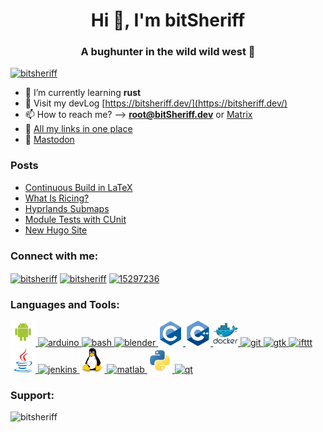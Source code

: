 
<h1 align="center">Hi 👋, I'm bitSheriff</h1>
<h3 align="center">A bughunter in the wild wild west 🤠</h3>

<p align="left"> <a href="https://twitter.com/bitsheriff" target="blank"><img src="https://img.shields.io/twitter/follow/bitsheriff?logo=twitter&style=for-the-badge" alt="bitsheriff" /></a> </p>

- 🌱 I’m currently learning **rust**
- 📄 Visit my devLog [https://bitsheriff.dev/](https://bitsheriff.dev/)
- 📫 How to reach me? -->  **root@bitSheriff.dev** or [Matrix](https://matrix.to/#/@bitsheriff:matrix.org)
- 🌲 [All my links in one place](https://bitsheriff.dev/about/me/)
- 🐘 <a rel="me" href="https://mastodon.social/@bitSheriff">Mastodon</a>

### Posts
<!-- BLOG-POST-LIST:START -->
- [Continuous Build in LaTeX](https://bitsheriff.dev/posts/2024-10-03_continuous-build-in-latex/)
- [What Is Ricing?](https://bitsheriff.dev/posts/ricing/2024-10-01_what-is-ricing/)
- [Hyprlands Submaps](https://bitsheriff.dev/posts/ricing/2024-08-24_hyprland-submaps/)
- [Module Tests with CUnit](https://bitsheriff.dev/posts/2023-03-10_cunit-module-tests/)
- [New Hugo Site](https://bitsheriff.dev/posts/my_hugo_blog/2022-12-28_newhugosite/)
<!-- BLOG-POST-LIST:END -->

<h3 align="left">Connect with me:</h3>
<p align="left">
<a href="https://dev.to/bitsheriff" target="blank"><img align="center" src="https://raw.githubusercontent.com/rahuldkjain/github-profile-readme-generator/master/src/images/icons/Social/devto.svg" alt="bitsheriff" height="30" width="40" /></a>
<a href="https://twitter.com/bitsheriff" target="blank"><img align="center" src="https://raw.githubusercontent.com/rahuldkjain/github-profile-readme-generator/master/src/images/icons/Social/twitter.svg" alt="bitsheriff" height="30" width="40" /></a>
<a href="https://stackoverflow.com/users/15297236" target="blank"><img align="center" src="https://raw.githubusercontent.com/rahuldkjain/github-profile-readme-generator/master/src/images/icons/Social/stack-overflow.svg" alt="15297236" height="30" width="40" /></a>
</p>

<h3 align="left">Languages and Tools:</h3>
<p align="left"> <a href="https://developer.android.com" target="_blank" rel="noreferrer"> <img src="https://raw.githubusercontent.com/devicons/devicon/master/icons/android/android-original-wordmark.svg" alt="android" width="40" height="40"/> </a> <a href="https://www.arduino.cc/" target="_blank" rel="noreferrer"> <img src="https://cdn.worldvectorlogo.com/logos/arduino-1.svg" alt="arduino" width="40" height="40"/> </a> <a href="https://www.gnu.org/software/bash/" target="_blank" rel="noreferrer"> <img src="https://www.vectorlogo.zone/logos/gnu_bash/gnu_bash-icon.svg" alt="bash" width="40" height="40"/> </a> <a href="https://www.blender.org/" target="_blank" rel="noreferrer"> <img src="https://download.blender.org/branding/community/blender_community_badge_white.svg" alt="blender" width="40" height="40"/> </a> <a href="https://www.cprogramming.com/" target="_blank" rel="noreferrer"> <img src="https://raw.githubusercontent.com/devicons/devicon/master/icons/c/c-original.svg" alt="c" width="40" height="40"/> </a> <a href="https://www.w3schools.com/cpp/" target="_blank" rel="noreferrer"> <img src="https://raw.githubusercontent.com/devicons/devicon/master/icons/cplusplus/cplusplus-original.svg" alt="cplusplus" width="40" height="40"/> </a> <a href="https://www.docker.com/" target="_blank" rel="noreferrer"> <img src="https://raw.githubusercontent.com/devicons/devicon/master/icons/docker/docker-original-wordmark.svg" alt="docker" width="40" height="40"/> </a> <a href="https://git-scm.com/" target="_blank" rel="noreferrer"> <img src="https://www.vectorlogo.zone/logos/git-scm/git-scm-icon.svg" alt="git" width="40" height="40"/> </a> <a href="https://www.gtk.org/" target="_blank" rel="noreferrer"> <img src="https://upload.wikimedia.org/wikipedia/commons/7/71/GTK_logo.svg" alt="gtk" width="40" height="40"/> </a> <a href="https://ifttt.com/" target="_blank" rel="noreferrer"> <img src="https://www.vectorlogo.zone/logos/ifttt/ifttt-ar21.svg" alt="ifttt" width="40" height="40"/> </a> <a href="https://www.java.com" target="_blank" rel="noreferrer"> <img src="https://raw.githubusercontent.com/devicons/devicon/master/icons/java/java-original.svg" alt="java" width="40" height="40"/> </a> <a href="https://www.jenkins.io" target="_blank" rel="noreferrer"> <img src="https://www.vectorlogo.zone/logos/jenkins/jenkins-icon.svg" alt="jenkins" width="40" height="40"/> </a> <a href="https://www.linux.org/" target="_blank" rel="noreferrer"> <img src="https://raw.githubusercontent.com/devicons/devicon/master/icons/linux/linux-original.svg" alt="linux" width="40" height="40"/> </a> <a href="https://www.mathworks.com/" target="_blank" rel="noreferrer"> <img src="https://upload.wikimedia.org/wikipedia/commons/2/21/Matlab_Logo.png" alt="matlab" width="40" height="40"/> </a> <a href="https://www.python.org" target="_blank" rel="noreferrer"> <img src="https://raw.githubusercontent.com/devicons/devicon/master/icons/python/python-original.svg" alt="python" width="40" height="40"/> </a> <a href="https://www.qt.io/" target="_blank" rel="noreferrer"> <img src="https://upload.wikimedia.org/wikipedia/commons/0/0b/Qt_logo_2016.svg" alt="qt" width="40" height="40"/> </a> </p>


<h3 align="left">Support:</h3>
<p><a href="https://ko-fi.com/bitsheriff"> <img align="left" src="https://cdn.ko-fi.com/cdn/kofi3.png?v=3" height="50" width="210" alt="bitsheriff" /></a></p><br><br>
